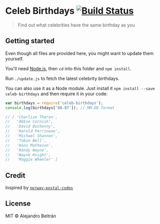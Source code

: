 # Celeb Birthdays [![Build Status](https://travis-ci.org/alebelcor/celeb-birthdays.svg?branch=master)](https://travis-ci.org/alebelcor/celeb-birthdays)

> Find out what celebrities have the same birthday as you

## Getting started

Even though all files are provided here, you might want to update them yourself.

You'll need [Node.js](http://nodejs.org), then `cd` into this folder and `npm install`.

Run `./update.js` to fetch the latest celebrity birthdays.

You can also use it as a Node module. Just install it `npm install --save celeb-birthdays` and then require it in your code:

```javascript
var birthdays = require('celeb-birthdays');
console.log(birthdays['08-07']); // MM-DD format

// [ 'Charlize Theron',
//   'Abbie Cornish',
//   'David Duchovny',
//   'Harold Perrineau',
//   'Michael Shannon',
//   'Tobin Bell',
//   'Hans Matheson',
//   'Randy Wayne',
//   'Wayne Knight',
//   'Maggie Wheeler' ]
```

## Credit

Inspired by [`norway-postal-codes`](https://github.com/sindresorhus/norway-postal-codes)

## License

MIT © Alejandro Beltrán
